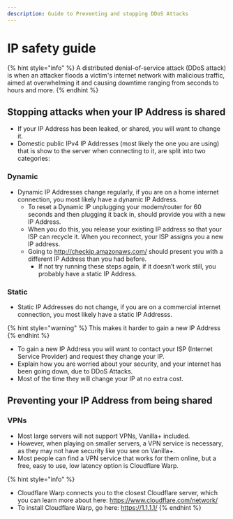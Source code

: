 ```yaml
---
description: Guide to Preventing and stopping DDoS Attacks
---
```


# IP safety guide

{% hint style="info" %}
A distributed denial-of-service attack (DDoS attack) is when an attacker floods a victim's internet network with malicious traffic, aimed at overwhelming it and causing downtime ranging from seconds to hours and more.
{% endhint %}

## Stopping attacks when your IP Address is shared

* If your IP Address has been leaked, or shared, you will want to change it.
* Domestic public IPv4 IP Addresses (most likely the one you are using) that is show to the server when connecting to it, are split into two categories:

### Dynamic

* Dynamic IP Addresses change regularly, if you are on a home internet connection, you most likely have a dynamic IP Address.
  * To reset a Dynamic IP unplugging your modem/router for 60 seconds and then plugging it back in, should provide you with a new IP Address.
  * When you do this, you release your existing IP address so that your ISP can recycle it. When you reconnect, your ISP assigns you a new IP address.
  * Going to http://checkip.amazonaws.com/ should present you with a different IP Address than you had before.
    * If not try running these steps again, if it doesn’t work still, you probably have a static IP Address.

### Static

* Static IP Addresses do not change, if you are on a commercial internet connection, you most likely have a static IP Addresss.

{% hint style="warning" %}
This makes it harder to gain a new IP Address&#x20;
{% endhint %}

* To gain a new IP Address you will want to contact your ISP (Internet Service Provider) and request they change your IP.
* Explain how you are worried about your security, and your internet has been going down, due to DDoS Attacks.
* Most of the time they will change your IP at no extra cost.

## Preventing your IP Address from being shared

### VPNs

* Most large servers will not support VPNs, Vanilla+ included.
* However, when playing on smaller servers, a VPN service is necessary, as they may not have security like you see on Vanilla+.
* Most people can find a VPN service that works for them online, but a free, easy to use, low latency option is Cloudflare Warp.

{% hint style="info" %}
* Cloudflare Warp connects you to the closest Cloudflare server, which you can learn more about here: https://www.cloudflare.com/network/
* To install Cloudflare Warp, go here: https://1.1.1.1/
{% endhint %}
